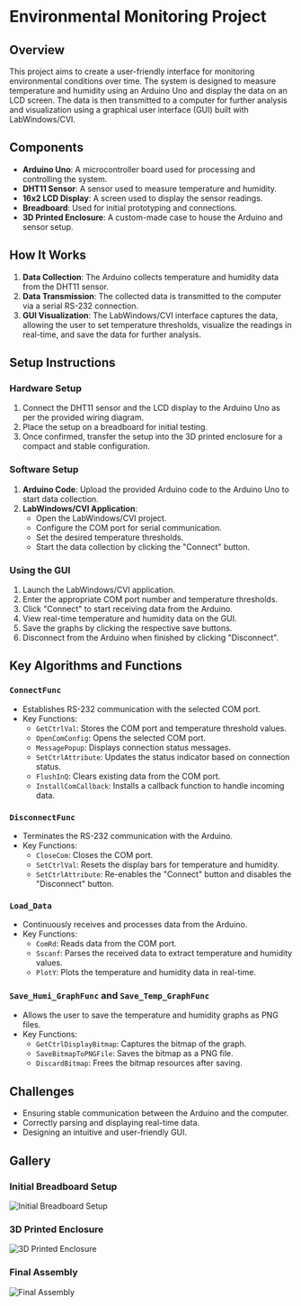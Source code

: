 
# Environmental Monitoring Project

## Overview

This project aims to create a user-friendly interface for monitoring environmental conditions over time. The system is designed to measure temperature and humidity using an Arduino Uno and display the data on an LCD screen. The data is then transmitted to a computer for further analysis and visualization using a graphical user interface (GUI) built with LabWindows/CVI.

## Components

- **Arduino Uno**: A microcontroller board used for processing and controlling the system.
- **DHT11 Sensor**: A sensor used to measure temperature and humidity.
- **16x2 LCD Display**: A screen used to display the sensor readings.
- **Breadboard**: Used for initial prototyping and connections.
- **3D Printed Enclosure**: A custom-made case to house the Arduino and sensor setup.

## How It Works

1. **Data Collection**: The Arduino collects temperature and humidity data from the DHT11 sensor.
2. **Data Transmission**: The collected data is transmitted to the computer via a serial RS-232 connection.
3. **GUI Visualization**: The LabWindows/CVI interface captures the data, allowing the user to set temperature thresholds, visualize the readings in real-time, and save the data for further analysis.

## Setup Instructions

### Hardware Setup

1. Connect the DHT11 sensor and the LCD display to the Arduino Uno as per the provided wiring diagram.
2. Place the setup on a breadboard for initial testing.
3. Once confirmed, transfer the setup into the 3D printed enclosure for a compact and stable configuration.

### Software Setup

1. **Arduino Code**: Upload the provided Arduino code to the Arduino Uno to start data collection.
2. **LabWindows/CVI Application**:
   - Open the LabWindows/CVI project.
   - Configure the COM port for serial communication.
   - Set the desired temperature thresholds.
   - Start the data collection by clicking the "Connect" button.

### Using the GUI

1. Launch the LabWindows/CVI application.
2. Enter the appropriate COM port number and temperature thresholds.
3. Click "Connect" to start receiving data from the Arduino.
4. View real-time temperature and humidity data on the GUI.
5. Save the graphs by clicking the respective save buttons.
6. Disconnect from the Arduino when finished by clicking "Disconnect".

## Key Algorithms and Functions

### `ConnectFunc`

- Establishes RS-232 communication with the selected COM port.
- Key Functions:
  - `GetCtrlVal`: Stores the COM port and temperature threshold values.
  - `OpenComConfig`: Opens the selected COM port.
  - `MessagePopup`: Displays connection status messages.
  - `SetCtrlAttribute`: Updates the status indicator based on connection status.
  - `FlushInQ`: Clears existing data from the COM port.
  - `InstallComCallback`: Installs a callback function to handle incoming data.

### `DisconnectFunc`

- Terminates the RS-232 communication with the Arduino.
- Key Functions:
  - `CloseCom`: Closes the COM port.
  - `SetCtrlVal`: Resets the display bars for temperature and humidity.
  - `SetCtrlAttribute`: Re-enables the "Connect" button and disables the "Disconnect" button.

### `Load_Data`

- Continuously receives and processes data from the Arduino.
- Key Functions:
  - `ComRd`: Reads data from the COM port.
  - `Sscanf`: Parses the received data to extract temperature and humidity values.
  - `PlotY`: Plots the temperature and humidity data in real-time.

### `Save_Humi_GraphFunc` and `Save_Temp_GraphFunc`

- Allows the user to save the temperature and humidity graphs as PNG files.
- Key Functions:
  - `GetCtrlDisplayBitmap`: Captures the bitmap of the graph.
  - `SaveBitmapToPNGFile`: Saves the bitmap as a PNG file.
  - `DiscardBitmap`: Frees the bitmap resources after saving.

## Challenges

- Ensuring stable communication between the Arduino and the computer.
- Correctly parsing and displaying real-time data.
- Designing an intuitive and user-friendly GUI.

## Gallery

### Initial Breadboard Setup
![Initial Breadboard Setup](path/to/image1.png)

### 3D Printed Enclosure
![3D Printed Enclosure](path/to/image2.png)

### Final Assembly
![Final Assembly](path/to/image3.png)

